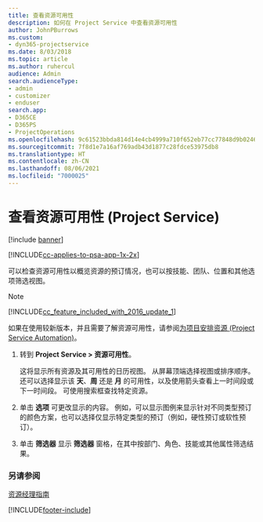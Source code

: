 ```yaml
---
title: 查看资源可用性
description: 如何在 Project Service 中查看资源可用性
author: JohnPBurrows
ms.custom:
- dyn365-projectservice
ms.date: 8/03/2018
ms.topic: article
ms.author: ruhercul
audience: Admin
search.audienceType:
- admin
- customizer
- enduser
search.app:
- D365CE
- D365PS
- ProjectOperations
ms.openlocfilehash: 9c61523bbda814d14e4cb4999a710f652eb77cc77848d9b0246bd6ebde258dd7
ms.sourcegitcommit: 7f8d1e7a16af769adb43d1877c28fdce53975db8
ms.translationtype: HT
ms.contentlocale: zh-CN
ms.lasthandoff: 08/06/2021
ms.locfileid: "7000025"
---
```

# <a name="view-resource-availability-project-service"></a>查看资源可用性 (Project Service)

[!include [banner](../includes/psa-now-project-operations.md)]

[!INCLUDE[cc-applies-to-psa-app-1x-2x](../includes/cc-applies-to-psa-app-1x-2x.md)]

可以检查资源可用性以概览资源的预订情况，也可以按技能、团队、位置和其他选项筛选视图。  
  
> [!NOTE]
> [!INCLUDE[cc_feature_included_with_2016_update_1](../includes/cc-feature-included-with-2016-update-1.md)]  
> 
>  如果在使用较新版本，并且需要了解资源可用性，请参阅[为项目安排资源 (Project Service Automation)](../psa/schedule-resources-project.md)。  

1. 转到 **Project Service > 资源可用性**。  

    这将显示所有资源及其可用性的日历视图。 从屏幕顶端选择视图或排序顺序。 还可以选择显示该 **天**、**周** 还是 **月** 的可用性，以及使用箭头查看上一时间段或下一时间段。 可使用搜索框查找特定资源。  

2. 单击 **选项** 可更改显示的内容。 例如，可以显示图例来显示针对不同类型预订的颜色方案，也可以选择仅显示特定类型的预订（例如，硬性预订或软性预订）。  

3. 单击 **筛选器** 显示 **筛选器** 窗格，在其中按部门、角色、技能或其他属性筛选结果。  

### <a name="see-also"></a>另请参阅  
 [资源经理指南](../psa/resource-manager-guide.md)


[!INCLUDE[footer-include](../includes/footer-banner.md)]